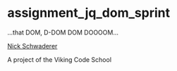 assignment_jq_dom_sprint
========================

...that DOM, D-DOM DOM DOOOOM...

[Nick Schwaderer](https://www.github.com/schwad)

A project of the Viking Code School